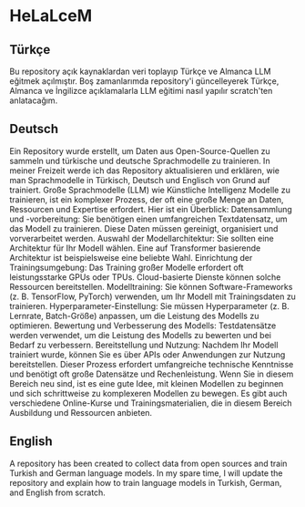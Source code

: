 # HeLaLceM

## Türkçe 
Bu repository açık kaynaklardan veri toplayıp Türkçe ve Almanca LLM eğitmek açılmıştır. Boş zamanlarımda repository'i güncelleyerek Türkçe, 
Almanca ve İngilizce açıklamalarla LLM eğitimi nasıl yapılır scratch'ten anlatacağım. 

## Deutsch
Ein Repository wurde erstellt, um Daten aus Open-Source-Quellen zu sammeln und türkische und deutsche Sprachmodelle zu trainieren. 
In meiner Freizeit werde ich das Repository aktualisieren und erklären, wie man Sprachmodelle in Türkisch, Deutsch und Englisch von Grund auf trainiert.
Große Sprachmodelle (LLM) wie Künstliche Intelligenz Modelle zu trainieren, ist ein komplexer Prozess, der oft eine große Menge an Daten, Ressourcen und 
Expertise erfordert. Hier ist ein Überblick:
Datensammlung und -vorbereitung: Sie benötigen einen umfangreichen Textdatensatz, um das Modell zu trainieren. Diese Daten müssen gereinigt, organisiert 
und vorverarbeitet werden.
Auswahl der Modellarchitektur: Sie sollten eine Architektur für Ihr Modell wählen. Eine auf Transformer basierende Architektur ist beispielsweise eine 
beliebte Wahl.
Einrichtung der Trainingsumgebung: Das Training großer Modelle erfordert oft leistungsstarke GPUs oder TPUs. Cloud-basierte Dienste können solche Ressourcen 
bereitstellen.
Modelltraining: Sie können Software-Frameworks (z. B. TensorFlow, PyTorch) verwenden, um Ihr Modell mit Trainingsdaten zu trainieren.
Hyperparameter-Einstellung: Sie müssen Hyperparameter (z. B. Lernrate, Batch-Größe) anpassen, um die Leistung des Modells zu optimieren.
Bewertung und Verbesserung des Modells: Testdatensätze werden verwendet, um die Leistung des Modells zu bewerten und bei Bedarf zu verbessern.
Bereitstellung und Nutzung: Nachdem Ihr Modell trainiert wurde, können Sie es über APIs oder Anwendungen zur Nutzung bereitstellen.
Dieser Prozess erfordert umfangreiche technische Kenntnisse und benötigt oft große Datensätze und Rechenleistung. Wenn Sie in diesem Bereich neu sind, ist es 
eine gute Idee, mit kleinen Modellen zu beginnen und sich schrittweise zu komplexeren Modellen zu bewegen. Es gibt auch verschiedene Online-Kurse und 
Trainingsmaterialien, die in diesem Bereich Ausbildung und Ressourcen anbieten.

## English
A repository has been created to collect data from open sources and train Turkish and German language models. In my spare time, I will update the 
repository and explain how to train language models in Turkish, German, and English from scratch.


